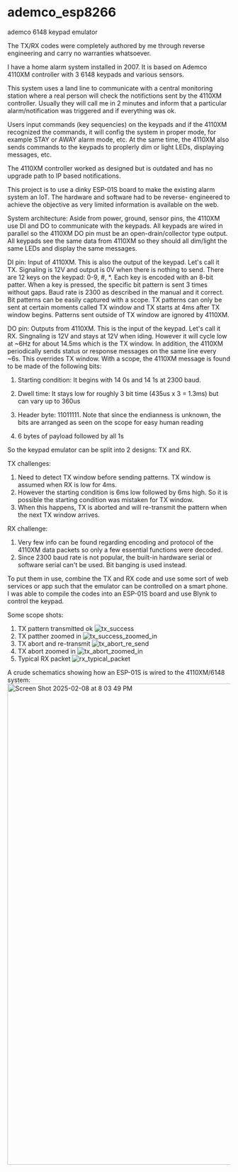 # ademco_esp8266
ademco 6148 keypad emulator

The TX/RX codes were completely authored by me through reverse engineering and carry no warranties whatsoever. 

I have a home alarm system installed in 2007. It is based on Ademco 4110XM controller with 3 6148 keypads and various sensors.

This system uses a land line to communicate with a central monitoring station where a real person will check the notifictions sent 
by the 4110XM controller. Usually they will call me in 2 minutes and inform that a particular alarm/notification was triggered and 
if everything was ok.

Users input commands (key sequencies) on the keypads and if the 4110XM recognized the commands, it will config the system in 
proper mode, for example STAY or AWAY alarm mode, etc. At the same time, the 4110XM also sends commands to the keypads to proplerly
dim or light LEDs, displaying messages, etc.

The 4110XM controller worked as designed but is outdated and has no upgrade path to IP based notifications.

This project is to use a dinky ESP-01S board to make the existing alarm system an IoT. The hardware and software had to be reverse-
engineered to achieve the objective as very limited information is available on the web.

System architecture:
Aside from power, ground, sensor pins, the 4110XM use DI and DO to communicate with the keypads. All keypads are wired in parallel
so the 4110XM DO pin must be an open-drain/collector type output. All keypads see the same data from 4110XM so they should all 
dim/light the same LEDs and display the same messages.

DI pin: Input of 4110XM. This is also the output of the keypad. Let's call it TX. Signaling is 12V and output is 0V when there is 
nothing to send. There are 12 keys on the keypad: 0-9, #, *. Each key is encoded with an 8-bit patter. When a key is pressed, the 
specific bit pattern is sent 3 times without gaps. Baud rate is 2300 as described in the manual and it correct. Bit patterns can be 
easily captured with a scope. TX patterns can only be sent at certain moments called TX window and TX starts at 4ms after TX window
begins. Patterns sent outside of TX window are ignored by 4110XM.

DO pin: Outputs from 4110XM. This is the input of the keypad. Let's call it RX. Singnaling is 12V and stays at 12V when iding. 
However it will cycle low at ~6Hz for about 14.5ms which is the TX window. In addition, the 4110XM periodically sends status or
response messages on the same line every ~6s. This overrides TX window. With a scope, the 4110XM message is found to be made of the 
following bits:

1. Starting condition:
   It begins with 14 0s and 14 1s at 2300 baud.

2. Dwell time:
   It stays low for roughly 3 bit time (435us x 3 = 1.3ms) but can vary up to 360us

3. Header byte:
   11011111. Note that since the endianness is unknown, the bits are arranged as seen on the scope for easy human reading

4. 6 bytes of payload followed by all 1s

So the keypad emulator can be split into 2 designs: TX and RX.

TX challenges:
1. Need to detect TX window before sending patterns. TX window is assumed when RX is low for 4ms.
2. However the starting condition is 6ms low followed by 6ms high. So it is possible the starting condition was mistaken for TX window.
3. When this happens, TX is aborted and will re-transmit the pattern when the next TX window arrives.

RX challenge:
1. Very few info can be found regarding encoding and protocol of the 4110XM data packets so only a few essential functions were decoded.
2. Since 2300 baud rate is not popular, the built-in hardware serial or software serial can't be used. Bit banging is used instead. 

To put them in use, combine the TX and RX code and use some sort of web services or app such that the emulator can be controlled on a
smart phone. I was able to compile the codes into an ESP-01S board and use Blynk to control the keypad.

Some scope shots:
1. TX pattern transmitted ok ![tx_success](https://github.com/user-attachments/assets/d456dae8-4eb6-4554-ad74-d6f59c47daa4)
2. TX patther zoomed in ![tx_success_zoomed_in](https://github.com/user-attachments/assets/5c3e03ba-4287-4d9f-8a41-ffe4e09d2fb7)
3. TX abort and re-transmit ![tx_abort_re_send](https://github.com/user-attachments/assets/69dff075-9e5e-4fa9-a8dd-1f1d3c89f0af)
4. TX abort zoomed in ![tx_abort_zoomed_in](https://github.com/user-attachments/assets/4c8a8b76-a381-43a7-93c5-e204ef2543ef)
5. Typical RX packet ![rx_typical_packet](https://github.com/user-attachments/assets/3ce72683-ee2a-4c3c-921f-345c5dae3a07)

A crude schematics showing how an ESP-01S is wired to the 4110XM/6148 system:
<img width="1087" alt="Screen Shot 2025-02-08 at 8 03 49 PM" src="https://github.com/user-attachments/assets/94135ca8-1922-4327-9bf9-b1809fc9cb52" />





